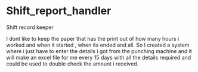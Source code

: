 # Shift_report_handler
Shift record keeper

I dont like to keep the paper that has the print out of how many hours i worked and when it started , when its ended and all. So I created a system where i just have to enter the details i got from the punching machine and it will make an excel file for me every 15 days with all the details required and could be used to double check the amount i received.
